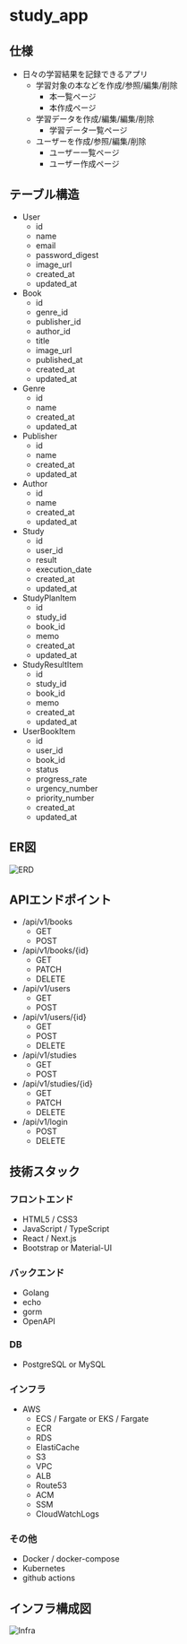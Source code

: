 # study_app

## 仕様
- 日々の学習結果を記録できるアプリ
    - 学習対象の本などを作成/参照/編集/削除
        - 本一覧ページ
        - 本作成ページ
    - 学習データを作成/編集/編集/削除
        - 学習データ一覧ページ
    - ユーザーを作成/参照/編集/削除
        - ユーザー一覧ページ
        - ユーザー作成ページ

## テーブル構造
- User
    - id
    - name
    - email
    - password_digest
    - image_url
    - created_at
    - updated_at
- Book
    - id
    - genre_id
    - publisher_id
    - author_id
    - title
    - image_url
    - published_at
    - created_at
    - updated_at
- Genre
    - id
    - name
    - created_at
    - updated_at
- Publisher
  - id
  - name
  - created_at
  - updated_at
- Author
  - id
  - name
  - created_at
  - updated_at
- Study
    - id
    - user_id
    - result
    - execution_date
    - created_at
    - updated_at
- StudyPlanItem
    - id
    - study_id
    - book_id
    - memo
    - created_at
    - updated_at
- StudyResultItem
    - id
    - study_id
    - book_id
    - memo
    - created_at
    - updated_at
- UserBookItem
    - id
    - user_id
    - book_id
    - status
    - progress_rate
    - urgency_number
    - priority_number
    - created_at
    - updated_at
  
## ER図
![ERD](https://user-images.githubusercontent.com/26411908/103175905-0d086f80-48b1-11eb-863b-f9c9479758da.png)

## APIエンドポイント
- /api/v1/books
  - GET
  - POST
- /api/v1/books/{id}
  - GET
  - PATCH
  - DELETE
- /api/v1/users
  - GET
  - POST
- /api/v1/users/{id}
  - GET
  - POST
  - DELETE
- /api/v1/studies
  - GET
  - POST
- /api/v1/studies/{id}
  - GET
  - PATCH
  - DELETE
- /api/v1/login
  - POST
  - DELETE

## 技術スタック
### フロントエンド
- HTML5 / CSS3
- JavaScript / TypeScript
- React / Next.js
- Bootstrap or Material-UI
### バックエンド
- Golang
- echo
- gorm
- OpenAPI
### DB
- PostgreSQL or MySQL
### インフラ
- AWS
    - ECS / Fargate or EKS / Fargate
    - ECR
    - RDS
    - ElastiCache
    - S3
    - VPC
    - ALB
    - Route53
    - ACM
    - SSM
    - CloudWatchLogs
### その他
- Docker / docker-compose
- Kubernetes
- github actions

## インフラ構成図
![Infra](https://user-images.githubusercontent.com/26411908/103175917-24475d00-48b1-11eb-8229-14c2a349efec.png)

